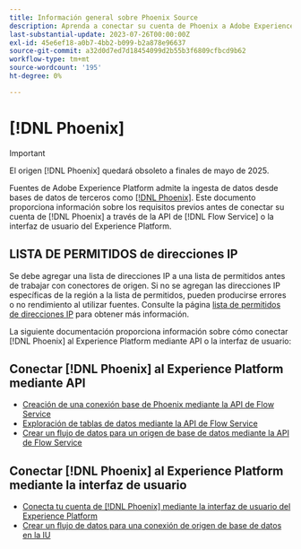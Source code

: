 ```yaml
---
title: Información general sobre Phoenix Source
description: Aprenda a conectar su cuenta de Phoenix a Adobe Experience Platform mediante API o la interfaz de usuario.
last-substantial-update: 2023-07-26T00:00:00Z
exl-id: 45e6ef18-a0b7-4bb2-b099-b2a878e96637
source-git-commit: a32d0d7ed7d18454099d2b55b3f6809cfbcd9b62
workflow-type: tm+mt
source-wordcount: '195'
ht-degree: 0%

---
```


# [!DNL Phoenix]

>[!IMPORTANT]
>
>El origen [!DNL Phoenix] quedará obsoleto a finales de mayo de 2025.

Fuentes de Adobe Experience Platform admite la ingesta de datos desde bases de datos de terceros como [[!DNL Phoenix]](https://phoenix.apache.org/index.html). Este documento proporciona información sobre los requisitos previos antes de conectar su cuenta de [!DNL Phoenix] a través de la API de [!DNL Flow Service] o la interfaz de usuario del Experience Platform.

## LISTA DE PERMITIDOS de direcciones IP

Se debe agregar una lista de direcciones IP a una lista de permitidos antes de trabajar con conectores de origen. Si no se agregan las direcciones IP específicas de la región a la lista de permitidos, pueden producirse errores o no rendimiento al utilizar fuentes. Consulte la página [lista de permitidos de direcciones IP](../../ip-address-allow-list.md) para obtener más información.

La siguiente documentación proporciona información sobre cómo conectar [!DNL Phoenix] al Experience Platform mediante API o la interfaz de usuario:

## Conectar [!DNL Phoenix] al Experience Platform mediante API

* [Creación de una conexión base de Phoenix mediante la API de Flow Service](../../tutorials/api/create/databases/phoenix.md)
* [Exploración de tablas de datos mediante la API de Flow Service](../../tutorials/api/explore/tabular.md)
* [Crear un flujo de datos para un origen de base de datos mediante la API de Flow Service](../../tutorials/api/collect/database-nosql.md)

## Conectar [!DNL Phoenix] al Experience Platform mediante la interfaz de usuario

* [Conecta tu cuenta de  [!DNL Phoenix] mediante la interfaz de usuario del Experience Platform](../../tutorials/ui/create/databases/phoenix.md)
* [Crear un flujo de datos para una conexión de origen de base de datos en la IU](../../tutorials/ui/dataflow/databases.md)
